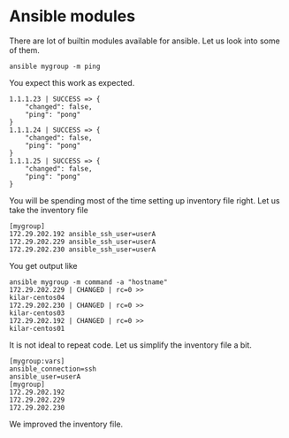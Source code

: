 # Ansible modules 

There are lot of builtin modules available for ansible. Let us look into some of them.

```
ansible mygroup -m ping

```
You expect this work as expected.
```
1.1.1.23 | SUCCESS => {
    "changed": false,
    "ping": "pong"
}
1.1.1.24 | SUCCESS => {
    "changed": false,
    "ping": "pong"
}
1.1.1.25 | SUCCESS => {
    "changed": false,
    "ping": "pong"
}
```

You will be spending most of the time setting up inventory file right. Let us take the inventory file
```
[mygroup]
172.29.202.192 ansible_ssh_user=userA
172.29.202.229 ansible_ssh_user=userA
172.29.202.230 ansible_ssh_user=userA

```
You get output like
```
ansible mygroup -m command -a "hostname"
172.29.202.229 | CHANGED | rc=0 >>
kilar-centos04
172.29.202.230 | CHANGED | rc=0 >>
kilar-centos03
172.29.202.192 | CHANGED | rc=0 >>
kilar-centos01
```
It is not ideal to repeat code. Let us simplify the inventory file a bit.

```
[mygroup:vars]
ansible_connection=ssh
ansible_user=userA
[mygroup]
172.29.202.192 
172.29.202.229 
172.29.202.230 
```
We improved the inventory file.

